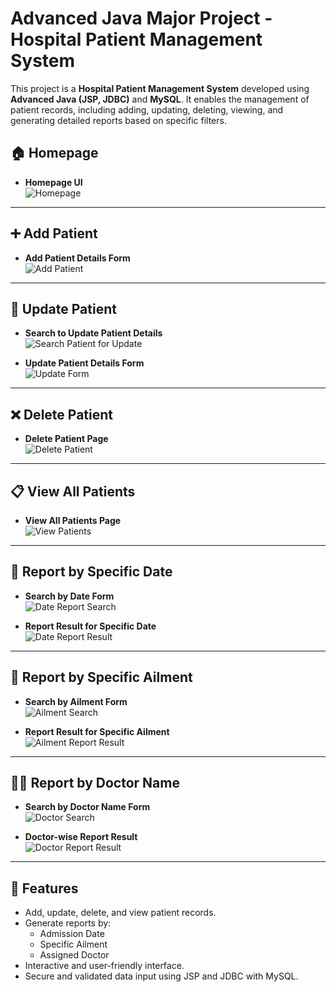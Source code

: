 # Advanced Java Major Project - Hospital Patient Management System

This project is a **Hospital Patient Management System** developed using **Advanced Java (JSP, JDBC)** and **MySQL**. It enables the management of patient records, including adding, updating, deleting, viewing, and generating detailed reports based on specific filters.



## 🏠 Homepage

- **Homepage UI**  
  ![Homepage](https://github.com/sherindas/Advanced-Java-Major-Project/blob/main/ScreenShots/Homepage.png)

---

## ➕ Add Patient

- **Add Patient Details Form**  
  ![Add Patient](https://github.com/sherindas/Advanced-Java-Major-Project/blob/main/ScreenShots/AddPatientForm.png)

---

## 🔄 Update Patient

- **Search to Update Patient Details**  
  ![Search Patient for Update](https://github.com/sherindas/Advanced-Java-Major-Project/blob/main/ScreenShots/UpdatePatient.png)

- **Update Patient Details Form**  
  ![Update Form](https://github.com/sherindas/Advanced-Java-Major-Project/blob/main/ScreenShots/UpdatePatientForm.png)

---

## ❌ Delete Patient

- **Delete Patient Page**  
  ![Delete Patient](https://github.com/sherindas/Advanced-Java-Major-Project/blob/main/ScreenShots/DeletePatient.png)

---

## 📋 View All Patients

- **View All Patients Page**  
  ![View Patients](https://github.com/sherindas/Advanced-Java-Major-Project/blob/main/ScreenShots/ViewPatients.png)

---

## 📅 Report by Specific Date

- **Search by Date Form**  
  ![Date Report Search](https://github.com/sherindas/Advanced-Java-Major-Project/blob/main/ScreenShots/DateReport.png)

- **Report Result for Specific Date**  
  ![Date Report Result](https://github.com/sherindas/Advanced-Java-Major-Project/blob/main/ScreenShots/DateReportDisplay.png)

---

## 🏥 Report by Specific Ailment

- **Search by Ailment Form**  
  ![Ailment Search](https://github.com/sherindas/Advanced-Java-Major-Project/blob/main/ScreenShots/SpecificAliment.png)

- **Report Result for Specific Ailment**  
  ![Ailment Report Result](https://github.com/sherindas/Advanced-Java-Major-Project/blob/main/ScreenShots/SpecificAlimentDisplay.png)

---

## 🧑‍⚕️ Report by Doctor Name

- **Search by Doctor Name Form**  
  ![Doctor Search](https://github.com/sherindas/Advanced-Java-Major-Project/blob/main/ScreenShots/SearchByDoctor1.png)

- **Doctor-wise Report Result**  
  ![Doctor Report Result](https://github.com/sherindas/Advanced-Java-Major-Project/blob/main/ScreenShots/DoctorSearchDisplay.png)

---

## 📌 Features

- Add, update, delete, and view patient records.
- Generate reports by:
  - Admission Date
  - Specific Ailment
  - Assigned Doctor
- Interactive and user-friendly interface.
- Secure and validated data input using JSP and JDBC with MySQL.



